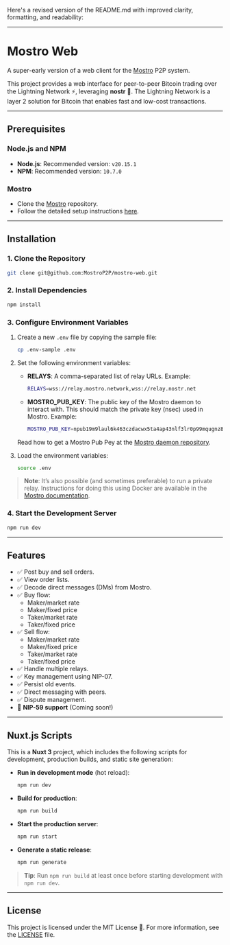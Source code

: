 Here's a revised version of the README.md with improved clarity, formatting, and readability: 

---

# Mostro Web

A super-early version of a web client for the [Mostro](https://github.com/MostroP2P/mostro) P2P system.

This project provides a web interface for peer-to-peer Bitcoin trading over the Lightning Network ⚡️, leveraging **nostr** 🦩. The Lightning Network is a layer 2 solution for Bitcoin that enables fast and low-cost transactions.

---

## Prerequisites

### Node.js and NPM
- **Node.js**: Recommended version: `v20.15.1`
- **NPM**: Recommended version: `10.7.0`

### Mostro
- Clone the [Mostro](https://github.com/MostroP2P/mostro) repository.
- Follow the detailed setup instructions [here](https://github.com/MostroP2P/mostro?tab=readme-ov-file#requirements).

---

## Installation

### 1. Clone the Repository
```bash
git clone git@github.com:MostroP2P/mostro-web.git
```

### 2. Install Dependencies
```bash
npm install
```

### 3. Configure Environment Variables
1. Create a new `.env` file by copying the sample file:
   ```bash
   cp .env-sample .env
   ```
2. Set the following environment variables:
   - **RELAYS**: A comma-separated list of relay URLs. Example:
     ```bash
     RELAYS=wss://relay.mostro.network,wss://relay.nostr.net
     ```
   - **MOSTRO_PUB_KEY**: The public key of the Mostro daemon to interact with. This should match the private key (nsec) used in Mostro. Example:
     ```bash
     MOSTRO_PUB_KEY=npub19m9laul6k463czdacwx5ta4ap43nlf3lr0p99mqugnz8mdz7wtvskkm5wg
     ```
    Read how to get a Mostro Pub Pey at the [Mostro daemon repository](https://github.com/MostroP2P/mostro).

3. Load the environment variables:
   ```bash
   source .env
   ```

> **Note**: It’s also possible (and sometimes preferable) to run a private relay. Instructions for doing this using Docker are available in the [Mostro documentation](https://github.com/MostroP2P/mostro?tab=readme-ov-file#option-1-run-mostro-with-a-private-dockerized-relay).

### 4. Start the Development Server
```bash
npm run dev
```

---

## Features

- ✅ Post buy and sell orders.
- ✅ View order lists.
- ✅ Decode direct messages (DMs) from Mostro.
- ✅ Buy flow:
  - Maker/market rate
  - Maker/fixed price
  - Taker/market rate
  - Taker/fixed price
- ✅ Sell flow:
  - Maker/market rate
  - Maker/fixed price
  - Taker/market rate
  - Taker/fixed price
- ✅ Handle multiple relays.
- ✅ Key management using NIP-07.
- ✅ Persist old events.
- ✅ Direct messaging with peers.
- ✅ Dispute management.
- 🔲 **NIP-59 support** (Coming soon!)

---

## Nuxt.js Scripts

This is a **Nuxt 3** project, which includes the following scripts for development, production builds, and static site generation:

- **Run in development mode** (hot reload):
  ```bash
  npm run dev
  ```
- **Build for production**:
  ```bash
  npm run build
  ```
- **Start the production server**:
  ```bash
  npm run start
  ```
- **Generate a static release**:
  ```bash
  npm run generate
  ```

> **Tip**: Run `npm run build` at least once before starting development with `npm run dev`.

---

## License

This project is licensed under the MIT License 📜. For more information, see the [LICENSE](./LICENSE) file.